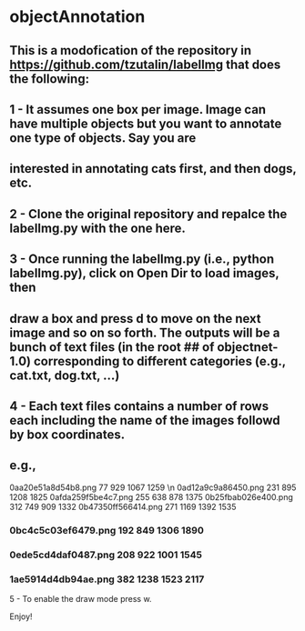 # objectAnnotation

## This is a modofication of the repository in https://github.com/tzutalin/labelImg that does the following:

## 1 - It assumes one box per image. Image can have multiple objects but you want to annotate one type of objects. Say you are
## interested in annotating cats first, and then dogs, etc. 

## 2 - Clone the original repository and repalce the labelImg.py with the one here.

## 3 - Once running the labelImg.py (i.e., python labelImg.py), click on Open Dir to load images, then
## draw a box and press d to move on the next image and so on so forth. The outputs will be a bunch of text files (in the root ## of objectnet-1.0) corresponding to different categories (e.g., cat.txt, dog.txt, ...)

## 4 - Each text files contains a number of rows each including the name of the images followd by box coordinates.
## e.g.,

0aa20e51a8d54b8.png   77  929 1067 1259 \n
0ad12a9c9a86450.png  231  895 1208 1825
0afda259f5be4c7.png  255  638  878 1375
0b25fbab026e400.png  312  749  909 1332
0b47350ff566414.png  271 1169 1392 1535
### 0bc4c5c03ef6479.png  192  849 1306 1890
### 0ede5cd4daf0487.png  208  922 1001 1545
### 1ae5914d4db94ae.png  382 1238 1523 2117


5 - To enable the draw mode press w. 


Enjoy!
